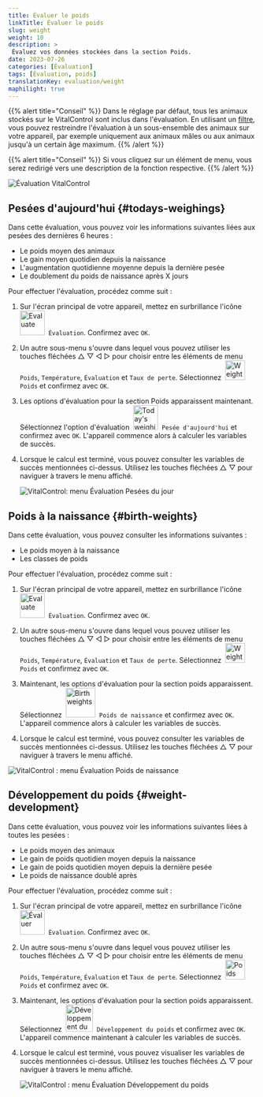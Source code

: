 ```yaml
---
title: Évaluer le poids
linkTitle: Évaluer le poids
slug: weight
weight: 10
description: >
 Évaluez vos données stockées dans la section Poids.
date: 2023-07-26
categories: [Évaluation]
tags: [Évaluation, poids]
translationKey: evaluation/weight
maphilight: true
---
```

{{% alert title="Conseil" %}}
Dans le réglage par défaut, tous les animaux stockés sur le VitalControl sont inclus dans l'évaluation. En utilisant un [filtre](../../filter/), vous pouvez restreindre l'évaluation à un sous-ensemble des animaux sur votre appareil, par exemple uniquement aux animaux mâles ou aux animaux jusqu'à un certain âge maximum.
{{% /alert %}}

{{% alert title="Conseil" %}}
Si vous cliquez sur un élément de menu, vous serez redirigé vers une description de la fonction respective.
{{% /alert %}}

<img src="../images/imagemap.png" alt="Évaluation VitalControl" title="Poids" usemap="#workmap" class="maphilight" />

<map name="workmap">
   <area shape="rect" coords="3,40,116,160" alt="Pesée d'aujourd'hui" title="Évaluez les valeurs de poids de vos animaux enregistrées avec le VitalControl le jour actuel&#10;Clic de souris : vers la documentation" href="/fr/docs/evaluation/weight/#pesées-daujourdhui">
   <area shape="rect" coords="116,40,238,160" alt="Poids à la naissance" title="Évaluez vos poids de naissance stockés&#10;Clic de souris : vers la documentation" href="/fr/docs/evaluation/weight/#poids-à-la-naissance">
   <area shape="rect" coords="3,160,116,279" alt="Développement du poids" title="Évaluez le développement du poids de vos animaux&#10;Clic de souris : vers la documentation" href="/fr/docs/evaluation/weight/#développement-du-poids">

   <area shape="rect" coords="150,282,238,319" alt="Filtre" title="Définir un filtre&#10;Clic de souris : vers la documentation" href="/fr/docs/filter">
   <area shape="rect" coords="2,282,95,319" alt="Retour" title="Revenir d'un niveau&#10;Clic de souris : vers la documentation" href="/fr/docs/evaluation/">
</map>

## Pesées d'aujourd'hui {#todays-weighings}
Dans cette évaluation, vous pouvez voir les informations suivantes liées aux pesées des dernières 6 heures :
- Le poids moyen des animaux
- Le gain moyen quotidien depuis la naissance
- L'augmentation quotidienne moyenne depuis la dernière pesée
- Le doublement du poids de naissance après X jours

Pour effectuer l'évaluation, procédez comme suit :

1. Sur l'écran principal de votre appareil, mettez en surbrillance l'icône &nbsp;<img src="/icons/main/evaluation.svg" width="50" align="bottom" alt="Evaluate" />&nbsp; `Évaluation`. Confirmez avec `OK`.

2. Un autre sous-menu s'ouvre dans lequel vous pouvez utiliser les touches fléchées △ ▽ ◁ ▷ pour choisir entre les éléments de menu `Poids`, `Température`, `Évaluation` et `Taux de perte`. Sélectionnez &nbsp;<img src="/icons/evaluation/weight.svg" width="40" align="bottom" alt="Weight" />&nbsp; `Poids` et confirmez avec `OK`.

3. Les options d'évaluation pour la section Poids apparaissent maintenant. Sélectionnez l'option d'évaluation &nbsp;<img src="/icons/evaluation/weighingtoday.svg" width="50" align="bottom" alt="Today's weighing" />&nbsp; `Pesée d'aujourd'hui` et confirmez avec `OK`. L'appareil commence alors à calculer les variables de succès.

4. Lorsque le calcul est terminé, vous pouvez consulter les variables de succès mentionnées ci-dessus. Utilisez les touches fléchées △ ▽ pour naviguer à travers le menu affiché.

   ![VitalControl: menu Évaluation Pesées du jour](../images/todaysweighings.png "Évaluer les pesées du jour")

## Poids à la naissance {#birth-weights}
Dans cette évaluation, vous pouvez consulter les informations suivantes :
- Le poids moyen à la naissance
- Les classes de poids

Pour effectuer l'évaluation, procédez comme suit :

1. Sur l'écran principal de votre appareil, mettez en surbrillance l'icône &nbsp;<img src="/icons/main/evaluation.svg" width="50" align="bottom" alt="Evaluate" />&nbsp; `Évaluation`. Confirmez avec `OK`.

2. Un autre sous-menu s'ouvre dans lequel vous pouvez utiliser les touches fléchées △ ▽ ◁ ▷ pour choisir entre les éléments de menu `Poids`, `Température`, `Évaluation` et `Taux de perte`. Sélectionnez &nbsp;<img src="/icons/evaluation/weight.svg" width="40" align="bottom" alt="Weight" />&nbsp; `Poids` et confirmez avec `OK`.

3. Maintenant, les options d'évaluation pour la section poids apparaissent. Sélectionnez &nbsp;<img src="/icons/evaluation/birthweights.svg" width="60" align="bottom" alt="Birth weights" />&nbsp; `Poids de naissance` et confirmez avec `OK`. L'appareil commence alors à calculer les variables de succès.

4. Lorsque le calcul est terminé, vous pouvez consulter les variables de succès mentionnées ci-dessus. Utilisez les touches fléchées △ ▽ pour naviguer à travers le menu affiché.

![VitalControl : menu Évaluation Poids de naissance](../images/birthweights.png "Évaluer les poids de naissance")

## Développement du poids {#weight-development}

Dans cette évaluation, vous pouvez voir les informations suivantes liées à toutes les pesées :
- Le poids moyen des animaux
- Le gain de poids quotidien moyen depuis la naissance
- Le gain de poids quotidien moyen depuis la dernière pesée
- Le poids de naissance doublé après

Pour effectuer l'évaluation, procédez comme suit :

1. Sur l'écran principal de votre appareil, mettez en surbrillance l'icône &nbsp;<img src="/icons/main/evaluation.svg" width="50" align="bottom" alt="Évaluer" />&nbsp; `Évaluation`. Confirmez avec `OK`.

2. Un autre sous-menu s'ouvre dans lequel vous pouvez utiliser les touches fléchées △ ▽ ◁ ▷ pour choisir entre les éléments de menu `Poids`, `Température`, `Évaluation` et `Taux de perte`. Sélectionnez &nbsp;<img src="/icons/evaluation/weight.svg" width="40" align="bottom" alt="Poids" />&nbsp; `Poids` et confirmez avec `OK`.

3. Maintenant, les options d'évaluation pour la section poids apparaissent. Sélectionnez &nbsp;<img src="/icons/evaluation/weightdevelopment.svg" width="55" align="bottom" alt="Développement du poids" />&nbsp; `Développement du poids` et confirmez avec `OK`. L'appareil commence maintenant à calculer les variables de succès.

4. Lorsque le calcul est terminé, vous pouvez visualiser les variables de succès mentionnées ci-dessus. Utilisez les touches fléchées △ ▽ pour naviguer à travers le menu affiché.

   ![VitalControl : menu Évaluation Développement du poids](../images/weightdevelopment.png "Évaluer le développement du poids")
